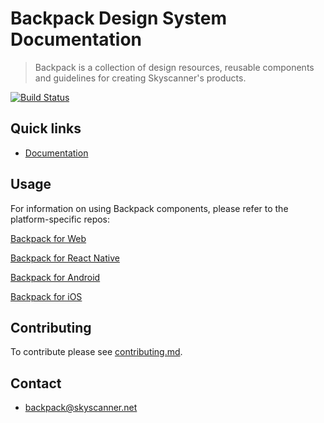 # Backpack Design System Documentation

> Backpack is a collection of design resources, reusable components and guidelines for creating Skyscanner's products.

[![Build Status](https://travis-ci.org/Skyscanner/backpack-docs.svg?branch=master)](https://travis-ci.org/Skyscanner/backpack-docs)


## Quick links

- [Documentation](https://backpack.github.io/)

## Usage

For information on using Backpack components, please refer to the platform-specific repos:

[Backpack for Web](https://github.com/Skyscanner/backpack/)

[Backpack for React Native](https://github.com/Skyscanner/backpack-react-native/)

[Backpack for Android](https://github.com/Skyscanner/backpack-android/)

[Backpack for iOS](https://github.com/Skyscanner/backpack-ios/)

## Contributing

To contribute please see [contributing.md](CONTRIBUTING.md).

## Contact
- backpack@skyscanner.net
